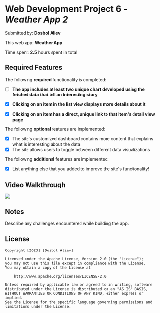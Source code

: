 # Web Development Project 6 - *Weather App 2*

Submitted by: **Dosbol Aliev**

This web app: **Weather App**

Time spent: **2.5** hours spent in total

## Required Features

The following **required** functionality is completed:

- [ ] **The app includes at least two unique chart developed using the fetched data that tell an interesting story**
- [X] **Clicking on an item in the list view displays more details about it**
- [X] **Clicking on an item has a direct, unique link to that item's detail view page**


The following **optional** features are implemented:

- [X] The site's customized dashboard contains more content that explains what is interesting about the data
- [X] The site allows users to toggle between different data visualizations

The following **additional** features are implemented:

* [X] List anything else that you added to improve the site's functionality!

## Video Walkthrough

<a href="https://www.loom.com/share/b13ef2d0fe954ded8d3edc9e1e96dd04">
    <img style="max-width:300px;" src="https://cdn.loom.com/sessions/thumbnails/b13ef2d0fe954ded8d3edc9e1e96dd04-with-play.gif">
  </a>

## Notes

Describe any challenges encountered while building the app.

## License

    Copyright [2023] [Dosbol Aliev]

    Licensed under the Apache License, Version 2.0 (the "License");
    you may not use this file except in compliance with the License.
    You may obtain a copy of the License at

        http://www.apache.org/licenses/LICENSE-2.0

    Unless required by applicable law or agreed to in writing, software
    distributed under the License is distributed on an "AS IS" BASIS,
    WITHOUT WARRANTIES OR CONDITIONS OF ANY KIND, either express or implied.
    See the License for the specific language governing permissions and
    limitations under the License.
